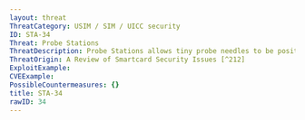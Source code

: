```yaml
---
layout: threat
ThreatCategory: USIM / SIM / UICC security
ID: STA-34
Threat: Probe Stations
ThreatDescription: Probe Stations allows tiny probe needles to be positioned on arbitrary wires on a naked chip to create new channels to the outside world. All data exchange between the between the CPU and the memories can be tapped and it is possible to retrieve full running program code and program data including keys.
ThreatOrigin: A Review of Smartcard Security Issues [^212]
ExploitExample:
CVEExample:
PossibleCountermeasures: {}
title: STA-34
rawID: 34
---
```

